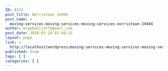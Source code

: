 ```yaml
---
ID: 8113
post_title: Norristown 19404
post_name: >
  moving-services-moving-services-moving-services-norristown-19404
author: mrgabonijeff@gmail.com
post_date: 2018-03-28 01:48:15
layout: page
link: >
  http://localhost/wordpress/moving-services-moving-services-moving-services-norristown-19404/
published: true
tags: [ ]
categories: [ ]
---
```

